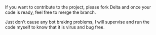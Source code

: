 If you want to contribute to the project, please fork Delta and once your code is ready, feel free to merge the branch.

Just don't cause any bot braking problems, I will supervise and run the code myself to know that it is virus and bug free.

